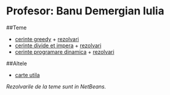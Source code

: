 # Profesor: Banu Demergian Iulia

##Teme
- [cerinte greedy](https://drive.google.com/open?id=0ByjzKDd7cc_gSXhQMHA3aVFRWjg) + [rezolvari](https://drive.google.com/open?id=0ByjzKDd7cc_gVXN5YUdPa2c4NTQ)
- [cerinte divide et impera](https://drive.google.com/open?id=0ByjzKDd7cc_gY0htMG5CNkI3am8) + [rezolvari](https://drive.google.com/open?id=0ByjzKDd7cc_gNHZNT09lNEZFbkU)
- [cerinte programare dinamica](https://drive.google.com/open?id=0ByjzKDd7cc_gelItYk92bGpUeUU) + [rezolvari](https://drive.google.com/open?id=0ByjzKDd7cc_gRHRWMWUwcUs5czg)

##Altele
- [carte utila](https://drive.google.com/open?id=0ByjzKDd7cc_gWXBYbzJOSEg3eHM)

_Rezolvarile de la teme sunt in NetBeans._
